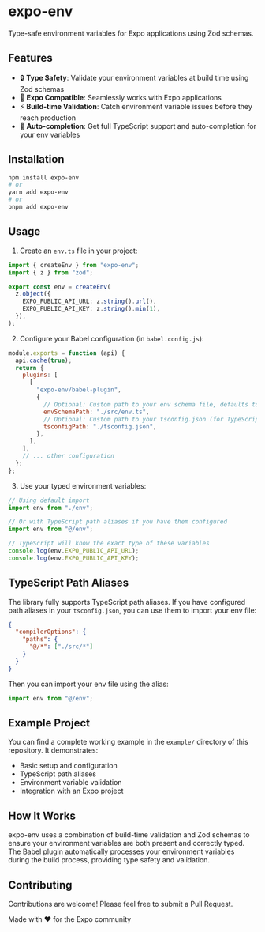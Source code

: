 # expo-env

Type-safe environment variables for Expo applications using Zod schemas.

## Features

- 🔒 **Type Safety**: Validate your environment variables at build time using
  Zod schemas
- 📱 **Expo Compatible**: Seamlessly works with Expo applications
- ⚡ **Build-time Validation**: Catch environment variable issues before they
  reach production
- 🔄 **Auto-completion**: Get full TypeScript support and auto-completion for
  your env variables

## Installation

```bash
npm install expo-env
# or
yarn add expo-env
# or
pnpm add expo-env
```

## Usage

1. Create an `env.ts` file in your project:

```typescript
import { createEnv } from "expo-env";
import { z } from "zod";

export const env = createEnv(
  z.object({
    EXPO_PUBLIC_API_URL: z.string().url(),
    EXPO_PUBLIC_API_KEY: z.string().min(1),
  }),
);
```

2. Configure your Babel configuration (in `babel.config.js`):

```javascript
module.exports = function (api) {
  api.cache(true);
  return {
    plugins: [
      [
        "expo-env/babel-plugin",
        {
          // Optional: Custom path to your env schema file, defaults to "./env.ts"
          envSchemaPath: "./src/env.ts",
          // Optional: Custom path to your tsconfig.json (for TypeScript path aliases), defaults to "./tsconfig.json"
          tsconfigPath: "./tsconfig.json",
        },
      ],
    ],
    // ... other configuration
  };
};
```

3. Use your typed environment variables:

```typescript
// Using default import
import env from "./env";

// Or with TypeScript path aliases if you have them configured
import env from "@/env";

// TypeScript will know the exact type of these variables
console.log(env.EXPO_PUBLIC_API_URL);
console.log(env.EXPO_PUBLIC_API_KEY);
```

## TypeScript Path Aliases

The library fully supports TypeScript path aliases. If you have configured path
aliases in your `tsconfig.json`, you can use them to import your env file:

```json
{
  "compilerOptions": {
    "paths": {
      "@/*": ["./src/*"]
    }
  }
}
```

Then you can import your env file using the alias:

```typescript
import env from "@/env";
```

## Example Project

You can find a complete working example in the `example/` directory of this
repository. It demonstrates:

- Basic setup and configuration
- TypeScript path aliases
- Environment variable validation
- Integration with an Expo project

## How It Works

expo-env uses a combination of build-time validation and Zod schemas to ensure
your environment variables are both present and correctly typed. The Babel
plugin automatically processes your environment variables during the build
process, providing type safety and validation.

## Contributing

Contributions are welcome! Please feel free to submit a Pull Request.

Made with ❤️ for the Expo community
